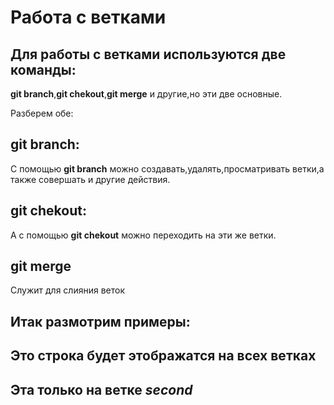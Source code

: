 # Работа с ветками

## Для работы с ветками используются две команды:
__git branch__,__git chekout__,__git merge__ и другие,но эти две основные.

Разберем обе:

## __git branch__:
С помощью __git branch__ можно создавать,удалять,просматривать ветки,а также совершать и другие действия.

## __git chekout__:
А с помощью __git chekout__ можно переходить на эти же ветки.

## __git merge__
Служит для слияния веток

## Итак размотрим примеры:

## Это строка будет этображатся на всех ветках

## Эта только на ветке *second*